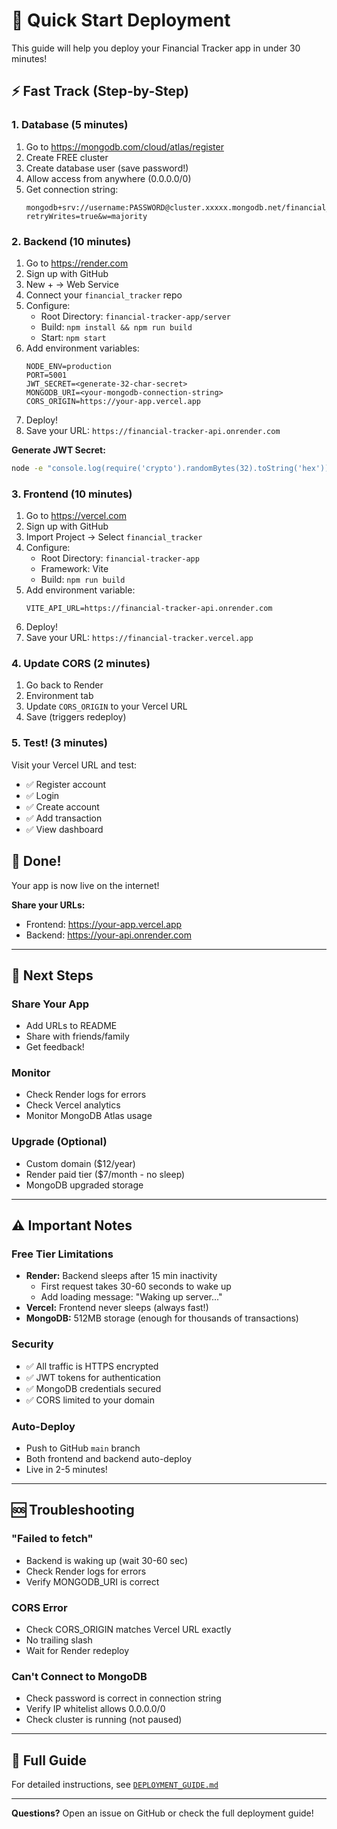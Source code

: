 # 🚀 Quick Start Deployment

This guide will help you deploy your Financial Tracker app in under 30 minutes!

## ⚡ Fast Track (Step-by-Step)

### 1. Database (5 minutes)

1. Go to https://mongodb.com/cloud/atlas/register
2. Create FREE cluster
3. Create database user (save password!)
4. Allow access from anywhere (0.0.0.0/0)
5. Get connection string:
   ```
   mongodb+srv://username:PASSWORD@cluster.xxxxx.mongodb.net/financial_tracker?retryWrites=true&w=majority
   ```

### 2. Backend (10 minutes)

1. Go to https://render.com
2. Sign up with GitHub
3. New + → Web Service
4. Connect your `financial_tracker` repo
5. Configure:
   - Root Directory: `financial-tracker-app/server`
   - Build: `npm install && npm run build`
   - Start: `npm start`
6. Add environment variables:
   ```
   NODE_ENV=production
   PORT=5001
   JWT_SECRET=<generate-32-char-secret>
   MONGODB_URI=<your-mongodb-connection-string>
   CORS_ORIGIN=https://your-app.vercel.app
   ```
7. Deploy!
8. Save your URL: `https://financial-tracker-api.onrender.com`

**Generate JWT Secret:**
```bash
node -e "console.log(require('crypto').randomBytes(32).toString('hex'))"
```

### 3. Frontend (10 minutes)

1. Go to https://vercel.com
2. Sign up with GitHub
3. Import Project → Select `financial_tracker`
4. Configure:
   - Root Directory: `financial-tracker-app`
   - Framework: Vite
   - Build: `npm run build`
5. Add environment variable:
   ```
   VITE_API_URL=https://financial-tracker-api.onrender.com
   ```
6. Deploy!
7. Save your URL: `https://financial-tracker.vercel.app`

### 4. Update CORS (2 minutes)

1. Go back to Render
2. Environment tab
3. Update `CORS_ORIGIN` to your Vercel URL
4. Save (triggers redeploy)

### 5. Test! (3 minutes)

Visit your Vercel URL and test:
- ✅ Register account
- ✅ Login
- ✅ Create account
- ✅ Add transaction
- ✅ View dashboard

## 🎉 Done!

Your app is now live on the internet!

**Share your URLs:**
- Frontend: https://your-app.vercel.app
- Backend: https://your-api.onrender.com

---

## 📱 Next Steps

### Share Your App
- Add URLs to README
- Share with friends/family
- Get feedback!

### Monitor
- Check Render logs for errors
- Check Vercel analytics
- Monitor MongoDB Atlas usage

### Upgrade (Optional)
- Custom domain ($12/year)
- Render paid tier ($7/month - no sleep)
- MongoDB upgraded storage

---

## ⚠️ Important Notes

### Free Tier Limitations
- **Render:** Backend sleeps after 15 min inactivity
  - First request takes 30-60 seconds to wake up
  - Add loading message: "Waking up server..."
- **Vercel:** Frontend never sleeps (always fast!)
- **MongoDB:** 512MB storage (enough for thousands of transactions)

### Security
- ✅ All traffic is HTTPS encrypted
- ✅ JWT tokens for authentication
- ✅ MongoDB credentials secured
- ✅ CORS limited to your domain

### Auto-Deploy
- Push to GitHub `main` branch
- Both frontend and backend auto-deploy
- Live in 2-5 minutes!

---

## 🆘 Troubleshooting

### "Failed to fetch"
- Backend is waking up (wait 30-60 sec)
- Check Render logs for errors
- Verify MONGODB_URI is correct

### CORS Error
- Check CORS_ORIGIN matches Vercel URL exactly
- No trailing slash
- Wait for Render redeploy

### Can't Connect to MongoDB
- Check password is correct in connection string
- Verify IP whitelist allows 0.0.0.0/0
- Check cluster is running (not paused)

---

## 📖 Full Guide

For detailed instructions, see [`DEPLOYMENT_GUIDE.md`](./DEPLOYMENT_GUIDE.md)

---

**Questions?** Open an issue on GitHub or check the full deployment guide!
